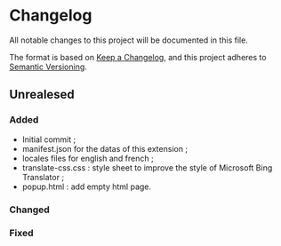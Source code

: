 # Changelog
All notable changes to this project will be documented in this file.

The format is based on [Keep a Changelog](https://keepachangelog.com/en/1.0.0/), and this project adheres to [Semantic Versioning](https://semver.org/spec/v2.0.0.html).

## Unrealesed
### Added
- Initial commit ;
- manifest.json for the datas of this extension ;
- locales files for english and french ;
- translate-css.css : style sheet to improve the style of Microsoft Bing Translator ;
- popup.html : add empty html page.

### Changed

### Fixed
